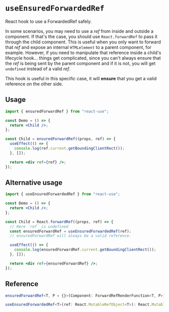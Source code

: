 # `useEnsuredForwardedRef`

React hook to use a ForwardedRef safely.

In some scenarios, you may need to use a _ref_ from inside and outside a component. If that's the case, you should use `React.forwardRef` to pass it through the child component. This is useful when you only want to forward that _ref_ and expose an internal `HTMLelement` to a parent component, for example. However, if you need to manipulate that reference inside a child's lifecycle hook... things get complicated, since you can't always ensure that the _ref_ is being sent by the parent component and if it is not, you will get `undefined` instead of a valid _ref_.

This hook is useful in this specific case, it will **ensure** that you get a valid reference on the other side.

## Usage

```jsx
import { ensuredForwardRef } from "react-use";

const Demo = () => {
  return <Child />;
};

const Child = ensuredForwardRef((props, ref) => {
  useEffect(() => {
    console.log(ref.current.getBoundingClientRect());
  }, []);

  return <div ref={ref} />;
});
```

## Alternative usage

```jsx
import { useEnsuredForwardedRef } from "react-use";

const Demo = () => {
  return <Child />;
};

const Child = React.forwardRef((props, ref) => {
  // Here `ref` is undefined
  const ensuredForwardRef = useEnsuredForwardedRef(ref);
  // ensuredForwardRef will always be a valid reference.

  useEffect(() => {
    console.log(ensuredForwardRef.current.getBoundingClientRect());
  }, []);

  return <div ref={ensuredForwardRef} />;
});
```

## Reference

```ts
ensuredForwardRef<T, P = {}>(Component: ForwardRefRenderFunction<T, P>): ForwardRefExoticComponent<PropsWithoutRef<P> & RefAttributes<T>>;

useEnsuredForwardedRef<T>(ref: React.MutableRefObject<T>): React.MutableRefObject<T>;
```
